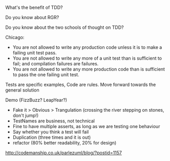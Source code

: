 What's the benefit of TDD?

Do you know about RGR?

Do you know about the two schools of thought on TDD?

Chicago:
 * You are not allowed to write any production code unless it is to make a failing unit test pass.
* You are not allowed to write any more of a unit test than is sufficient to fail; and compilation failures are failures.
* You are not allowed to write any more production code than is sufficient to pass the one failing unit test.

Tests are specific examples, Code are rules. Move forward towards the general solution

Demo (FizzBuzz? LeapYear?)
 * Fake it > Obvious > Trangulation (crossing the river stepping on stones, don't jump!)
 * TestNames are business, not technical
 * Fine to have multiple asserts, as long as we are testing one behaviour
 * Say whether you think a test will fail
 * Duplication (three times and it is out)
 * refactor (80% better readability, 20% for design)

http://codemanship.co.uk/parlezuml/blog/?postid=1157


